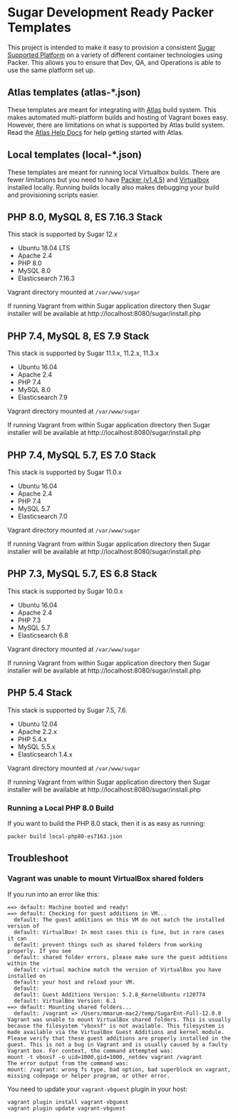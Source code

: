 # Sugar Development Ready Packer Templates

This project is intended to make it easy to provision a consistent [Sugar Supported Platform](http://support.sugarcrm.com/Resources/Supported_Platforms/) on a variety of different container technologies using Packer.  This allows you to ensure that Dev, QA, and Operations is able to use the same platform set up.

## Atlas templates (atlas-*.json)
These templates are meant for integrating with [Atlas](https://atlas.hashicorp.com/builds) build system. This makes automated multi-platform builds and hosting of Vagrant boxes easy. However, there are limitations on what is supported by Atlas build system.  Read the [Atlas Help Docs](https://atlas.hashicorp.com/help) for help getting started with Atlas.

## Local templates (local-*.json)
These templates are meant for running local Virtualbox builds. There are fewer limitations but you need to have [Packer (v1.4.5)](https://packer.io/) and [Virtualbox](https://www.virtualbox.org/wiki/Downloads) installed locally. Running builds locally also makes debugging your build and provisioning scripts easier.

## PHP 8.0, MySQL 8, ES 7.16.3 Stack

This stack is supported by Sugar 12.x

- Ubuntu 18.04 LTS
- Apache 2.4
- PHP 8.0
- MySQL 8.0
- Elasticsearch 7.16.3

Vagrant directory mounted at `/var/www/sugar`

If running Vagrant from within Sugar application directory then Sugar installer will be available at http://localhost:8080/sugar/install.php

## PHP 7.4, MySQL 8, ES 7.9 Stack

This stack is supported by Sugar 11.1.x, 11.2.x, 11.3.x

- Ubuntu 16.04
- Apache 2.4
- PHP 7.4
- MySQL 8.0
- Elasticsearch 7.9

Vagrant directory mounted at `/var/www/sugar`

If running Vagrant from within Sugar application directory then Sugar installer will be available at http://localhost:8080/sugar/install.php

## PHP 7.4, MySQL 5.7, ES 7.0 Stack

This stack is supported by Sugar 11.0.x

- Ubuntu 16.04
- Apache 2.4
- PHP 7.4
- MySQL 5.7
- Elasticsearch 7.0

Vagrant directory mounted at `/var/www/sugar`

If running Vagrant from within Sugar application directory then Sugar installer will be available at http://localhost:8080/sugar/install.php

## PHP 7.3, MySQL 5.7, ES 6.8 Stack

This stack is supported by Sugar 10.0.x

- Ubuntu 16.04
- Apache 2.4
- PHP 7.3
- MySQL 5.7
- Elasticsearch 6.8

Vagrant directory mounted at `/var/www/sugar`

If running Vagrant from within Sugar application directory then Sugar installer will be available at http://localhost:8080/sugar/install.php


## PHP 5.4 Stack

This stack is supported by Sugar 7.5, 7.6.

- Ubuntu 12.04
- Apache 2.2.x
- PHP 5.4.x
- MySQL 5.5.x
- Elasticsearch 1.4.x

Vagrant directory mounted at `/var/www/sugar`

If running Vagrant from within Sugar application directory then Sugar installer will be available at http://localhost:8080/sugar/install.php

### Running a Local PHP 8.0 Build
If you want to build the PHP 8.0 stack, then it is as easy as running:

```shell
packer build local-php80-es7163.json
```

## Troubleshoot
### Vagrant was unable to mount VirtualBox shared folders
If you run into an error like this:
```
==> default: Machine booted and ready!
==> default: Checking for guest additions in VM...
  default: The guest additions on this VM do not match the installed version of
  default: VirtualBox! In most cases this is fine, but in rare cases it can
  default: prevent things such as shared folders from working properly. If you see
  default: shared folder errors, please make sure the guest additions within the
  default: virtual machine match the version of VirtualBox you have installed on
  default: your host and reload your VM.
  default:
  default: Guest Additions Version: 5.2.8_KernelUbuntu r120774
  default: VirtualBox Version: 6.1
==> default: Mounting shared folders...
  default: /vagrant => /Users/mmarum-mac2/temp/SugarEnt-Full-12.0.0
Vagrant was unable to mount VirtualBox shared folders. This is usually
because the filesystem "vboxsf" is not available. This filesystem is
made available via the VirtualBox Guest Additions and kernel module.
Please verify that these guest additions are properly installed in the
guest. This is not a bug in Vagrant and is usually caused by a faulty
Vagrant box. For context, the command attempted was:
mount -t vboxsf -o uid=1000,gid=1000,_netdev vagrant /vagrant
The error output from the command was:
mount: /vagrant: wrong fs type, bad option, bad superblock on vagrant, missing codepage or helper program, or other error.
```

You need to update your `vagrant-vbguest` plugin in your host:
```
vagrant plugin install vagrant-vbguest
vagrant plugin update vagrant-vbguest
```
